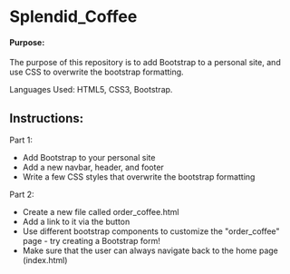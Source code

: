 # Splendid_Coffee

#### Purpose:

The purpose of this repository is to add Bootstrap to a personal site, and use CSS to overwrite the bootstrap formatting.


Languages Used: HTML5, CSS3, Bootstrap.




## Instructions:

Part 1:

* Add Bootstrap to your personal site
* Add a new navbar, header, and footer
* Write a few CSS styles that overwrite the bootstrap formatting

Part 2:

* Create a new file called order_coffee.html
* Add a link to it via the button
* Use different bootstrap components to customize the "order_coffee" page - try creating a Bootstrap form!
* Make sure that the user can always navigate back to the home page (index.html)



